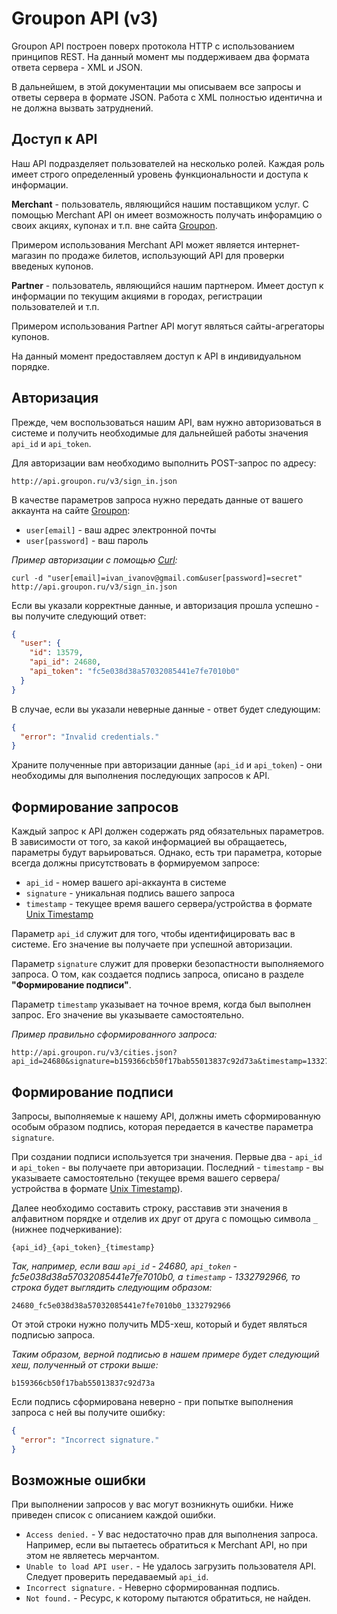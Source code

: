 Groupon API (v3)
================

Groupon API построен поверх протокола HTTP с использованием принципов REST. На данный момент мы поддерживаем два формата ответа сервера - XML и JSON.

В дальнейшем, в этой документации мы описываем все запросы и ответы сервера в формате JSON. Работа с XML полностью идентична и не должна вызвать затруднений.


Доступ к API
------------

Наш API подразделяет пользователей на несколько ролей. Каждая роль имеет строго определенный уровень функциональности и доступа к информации.

**Merchant** - пользователь, являющийся нашим поставщиком услуг. С помощью Merchant API он имеет возможность получать инфорамцию о своих акциях, купонах и т.п. вне сайта [Groupon](http://groupon.ru).

Примером использования Merchant API может является интернет-магазин по продаже билетов, использующий API для проверки введеных купонов.

**Partner** - пользователь, являющийся нашим партнером. Имеет доступ к информации по текущим акциями в городах, регистрации пользователей и т.п.

Примером использования Partner API могут являться сайты-агрегаторы купонов.

На данный момент предоставляем доступ к API в индивидуальном порядке.


Авторизация
-----------

Прежде, чем воспользоваться нашим API, вам нужно авторизоваться в системе и получить необходимые для дальнейшей работы значения ``api_id`` и ``api_token``.

Для авторизации вам необходимо выполнить POST-запрос по адресу:

    http://api.groupon.ru/v3/sign_in.json

В качестве параметров запроса нужно передать данные от вашего аккаунта на сайте [Groupon](http://groupon.ru):

- ``user[email]`` - ваш адрес электронной почты
- ``user[password]`` - ваш пароль

*Пример авторизации с помощью [Curl](http://ru.wikipedia.org/wiki/CURL):*

```shell
curl -d "user[email]=ivan_ivanov@gmail.com&user[password]=secret" http://api.groupon.ru/v3/sign_in.json
```

Если вы указали корректные данные, и авторизация прошла успешно - вы получите следующий ответ:

```json
{
  "user": {
    "id": 13579,
    "api_id": 24680,
    "api_token": "fc5e038d38a57032085441e7fe7010b0"
  }
}
```

В случае, если вы указали неверные данные - ответ будет следующим:

```json
{
  "error": "Invalid credentials."
}
```

Храните полученные при авторизации данные (``api_id`` и ``api_token``) - они необходимы для выполнения последующих запросов к API.


Формирование запросов
---------------------

Каждый запрос к API должен содержать ряд обязательных параметров. В зависимости от того, за какой информацией вы обращаетесь, параметры будут варьироваться. Однако, есть три параметра, которые всегда должны присутствовать в формируемом запросе:

- ``api_id`` - номер вашего api-аккаунта в системе
- ``signature`` - уникальная подпись вашего запроса
- ``timestamp`` - текущее время вашего сервера/устройства в формате [Unix Timestamp](http://ru.wikipedia.org/wiki/UNIX-%D0%B2%D1%80%D0%B5%D0%BC%D1%8F)

Параметр ``api_id`` служит для того, чтобы идентифицировать вас в системе. Его значение вы получаете при успешной авторизации.

Параметр ``signature`` служит для проверки безопастности выполняемого запроса. О том, как создается подпись запроса, описано в разделе **"Формирование подписи"**.

Параметр ``timestamp`` указывает на точное время, когда был выполнен запрос. Его значение вы указываете самостоятельно.

*Пример правильно сформированного запроса:*

    http://api.groupon.ru/v3/cities.json?api_id=24680&signature=b159366cb50f17bab55013837c92d73a&timestamp=1332792966


Формирование подписи
--------------------

Запросы, выполняемые к нашему API, должны иметь сформированную особым образом подпись, которая передается в качестве параметра ``signature``.

При создании подписи используется три значения. Первые два - ``api_id`` и ``api_token`` - вы получаете при авторизации. Последний - ``timestamp`` - вы указываете самостоятельно (текущее время вашего сервера/устройства в формате [Unix Timestamp](http://ru.wikipedia.org/wiki/UNIX-%D0%B2%D1%80%D0%B5%D0%BC%D1%8F)).

Далее необходимо составить строку, расставив эти значения в алфавитном порядке и отделив их друг от друга с помощью символа ``_`` (нижнее подчеркивание):

    {api_id}_{api_token}_{timestamp}

*Так, например, если ваш ``api_id`` - 24680, ``api_token`` - fc5e038d38a57032085441e7fe7010b0, а ``timestamp`` - 1332792966, то строка будет выглядить следующим образом:*

    24680_fc5e038d38a57032085441e7fe7010b0_1332792966

От этой строки нужно получить MD5-хеш, который и будет являться подписью запроса.

*Таким образом, верной подписью в нашем примере будет следующий хеш, полученный от строки выше:*

    b159366cb50f17bab55013837c92d73a

Если подпись сформирована неверно - при попытке выполнения запроса с ней вы получите ошибку:

```json
{
  "error": "Incorrect signature."
}
```


Возможные ошибки
----------------

При выполнении запросов у вас могут возникнуть ошибки. Ниже приведен список с описанием каждой ошибки.

- ``Access denied.`` - У вас недостаточно прав для выполнения запроса. Например, если вы пытаетесь обратиться к Merchant API, но при этом не являетесь мерчантом.
- ``Unable to load API user.`` - Не удалось загрузить пользователя API. Следует проверить передаваемый ``api_id``.
- ``Incorrect signature.`` - Неверно сформированная подпись.
- ``Not found.`` - Ресурс, к которому пытаются обратиться, не найден.